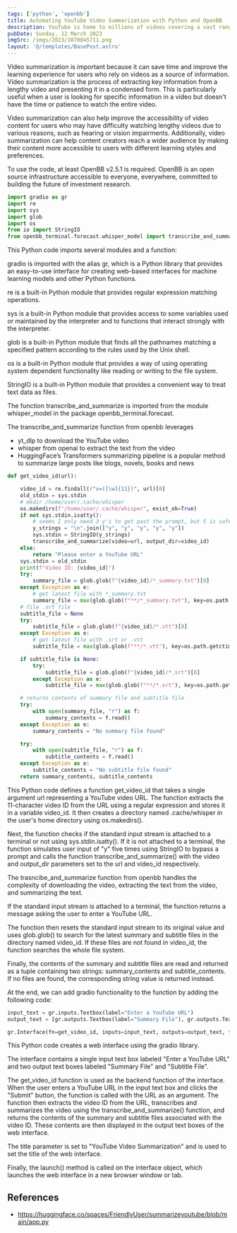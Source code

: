 ```yaml
---
tags: ['python', 'openbb']
title: Automating YouTube Video Summarization with Python and OpenBB
description: YouTube is home to millions of videos covering a vast range of topics, making it a valuable resource for learning and entertainment. However, watching lengthy videos can be time-consuming, especially when looking for specific information. This is where video summarization comes in handy. In this blog post, we explore how to automate YouTube video summarization using Python and OpenBB.
pubDate: Sunday, 12 March 2023
imgSrc: /imgs/2023/3870845711.png
layout: '@/templates/BasePost.astro'
---
```


Video summarization is important because it can save time and improve the learning experience for users who rely on videos as a source of information. Video summarization is the process of extracting key information from a lengthy video and presenting it in a condensed form. This is particularly useful when a user is looking for specific information in a video but doesn't have the time or patience to watch the entire video.

Video summarization can also help improve the accessibility of video content for users who may have difficulty watching lengthy videos due to various reasons, such as hearing or vision impairments. Additionally, video summarization can help content creators reach a wider audience by making their content more accessible to users with different learning styles and preferences.

To use the code, at least OpenBB v2.5.1 is required. OpenBB is an open source infrastructure accessible to everyone, everywhere, committed to building the future of investment research.

```python
import gradio as gr
import re
import sys
import glob
import os
from io import StringIO
from openbb_terminal.forecast.whisper_model import transcribe_and_summarize
```

This Python code imports several modules and a function:

gradio is imported with the alias gr, which is a Python library that provides an easy-to-use interface for creating web-based interfaces for machine learning models and other Python functions.

re is a built-in Python module that provides regular expression matching operations.

sys is a built-in Python module that provides access to some variables used or maintained by the interpreter and to functions that interact strongly with the interpreter.

glob is a built-in Python module that finds all the pathnames matching a specified pattern according to the rules used by the Unix shell.

os is a built-in Python module that provides a way of using operating system dependent functionality like reading or writing to the file system.

StringIO is a built-in Python module that provides a convenient way to treat text data as files.

The function transcribe_and_summarize is imported from the module whisper_model in the package openbb_terminal.forecast. 

The transcribe_and_summarize function from openbb leverages

* yt_dlp to download the YouTube video
* whisper from openai to extract the text from the video
* HuggingFace’s Transformers summarizing pipeline is a popular method to summarize large posts like blogs, novels, books and news


```python
def get_video_id(url):

    video_id = re.findall(r"v=([\w]{11})", url)[0]
    old_stdin = sys.stdin
    # mkdir /home/user/.cache/whisper
    os.makedirs(f"/home/user/.cache/whisper", exist_ok=True)
    if not sys.stdin.isatty():
        # seems I only need 3 y's to get past the prompt, but 5 is safer
        y_strings = "\n".join(["y", "y", "y", "y", "y"])
        sys.stdin = StringIO(y_strings)
        transcribe_and_summarize(video=url, output_dir=video_id)
    else:
        return "Please enter a YouTube URL"
    sys.stdin = old_stdin
    print(f"Video ID: {video_id}")
    try:
        summary_file = glob.glob(f"{video_id}/*_summary.txt")[0]
    except Exception as e:
        # get latest file with *_summary.txt
        summary_file = max(glob.glob(f"**/*_summary.txt"), key=os.path.getctime)
    # file .srt file
    subtitle_file = None
    try:
        subtitle_file = glob.glob(f"{video_id}/*.vtt")[0]
    except Exception as e:
        # get latest file with .srt or .vtt
        subtitle_file = max(glob.glob(f"**/*.vtt"), key=os.path.getctime)

    if subtitle_file is None:
        try:
            subtitle_file = glob.glob(f"{video_id}/*.srt")[0]
        except Exception as e:
            subtitle_file = max(glob.glob(f"**/*.srt"), key=os.path.getctime)

    # returns contents of summary file and subtitle file
    try:
        with open(summary_file, "r") as f:
            summary_contents = f.read()
    except Exception as e:
        summary_contents = "No summary file found"

    try:
        with open(subtitle_file, "r") as f:
            subtitle_contents = f.read()
    except Exception as e:
        subtitle_contents = "No subtitle file found"
    return summary_contents, subtitle_contents
```

This Python code defines a function get_video_id that takes a single argument url representing a YouTube video URL. The function extracts the 11-character video ID from the URL using a regular expression and stores it in a variable video_id. It then creates a directory named .cache/whisper in the user's home directory using os.makedirs().

Next, the function checks if the standard input stream is attached to a terminal or not using sys.stdin.isatty(). If it is not attached to a terminal, the function simulates user input of "y" five times using StringIO to bypass a prompt and calls the function transcribe_and_summarize() with the video and output_dir parameters set to the url and video_id respectively.

The trasncibe_and_summarize function from openbb handles the complexity of downloading the video, extracting the text from the video, and summarizing the text.

If the standard input stream is attached to a terminal, the function returns a message asking the user to enter a YouTube URL.

The function then resets the standard input stream to its original value and uses glob.glob() to search for the latest summary and subtitle files in the directory named video_id. If these files are not found in video_id, the function searches the whole file system.

Finally, the contents of the summary and subtitle files are read and returned as a tuple containing two strings: summary_contents and subtitle_contents. If no files are found, the corresponding string value is returned instead.


At the end, we can add gradio functionality to the function by adding the following code:

```python
input_text = gr.inputs.Textbox(label="Enter a YouTube URL")
output_text = [gr.outputs.Textbox(label="Summary File"), gr.outputs.Textbox(label="Subtitle File")]

gr.Interface(fn=get_video_id, inputs=input_text, outputs=output_text, title="YouTube Video Summarization").launch()
```

This Python code creates a web interface using the gradio library.

The interface contains a single input text box labeled "Enter a YouTube URL" and two output text boxes labeled "Summary File" and "Subtitle File".

The get_video_id function is used as the backend function of the interface. When the user enters a YouTube URL in the input text box and clicks the "Submit" button, the function is called with the URL as an argument. The function then extracts the video ID from the URL, transcribes and summarizes the video using the transcribe_and_summarize() function, and returns the contents of the summary and subtitle files associated with the video ID. These contents are then displayed in the output text boxes of the web interface.

The title parameter is set to "YouTube Video Summarization" and is used to set the title of the web interface.

Finally, the launch() method is called on the interface object, which launches the web interface in a new browser window or tab.

## References

- https://huggingface.co/spaces/FriendlyUser/summarizeyoutube/blob/main/app.py